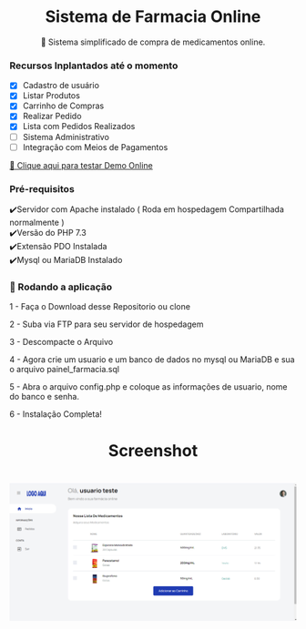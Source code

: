<h1 align="center">Sistema de Farmacia Online</h1>

<p align="center">🚀 Sistema simplificado de compra de medicamentos online.</p>

### Recursos Inplantados até o momento

- [x] Cadastro de usuário
- [x] Listar Produtos
- [x] Carrinho de Compras
- [x] Realizar Pedido
- [x] Lista com Pedidos Realizados
- [ ] Sistema Administrativo
- [ ] Integração com Meios de Pagamentos

<a href="https://farmaciaonline.ddns.net/" target="_blank">🔗 Clique aqui para testar Demo Online</a>

### Pré-requisitos

✔️Servidor com Apache instalado ( Roda em hospedagem Compartilhada normalmente )
<br>
✔️Versão do PHP 7.3
<br>
✔️Extensão PDO Instalada
<br>
✔️Mysql ou MariaDB Instalado


### 🎲 Rodando a aplicação


1 - Faça o Download desse Repositorio ou clone

2 - Suba via FTP para seu servidor de hospedagem

3 - Descompacte o Arquivo

4 - Agora crie um usuario e um banco de dados no mysql ou MariaDB e sua o arquivo painel_farmacia.sql

5 - Abra o arquivo config.php e coloque as informações de usuario, nome do banco e senha.

6 - Instalação Completa!


<h1 align="center">Screenshot</h1>
<h1 align="center">
  <img alt="Demo" title="#NextLevelWeek" src="./banner.png" />
</h1>
